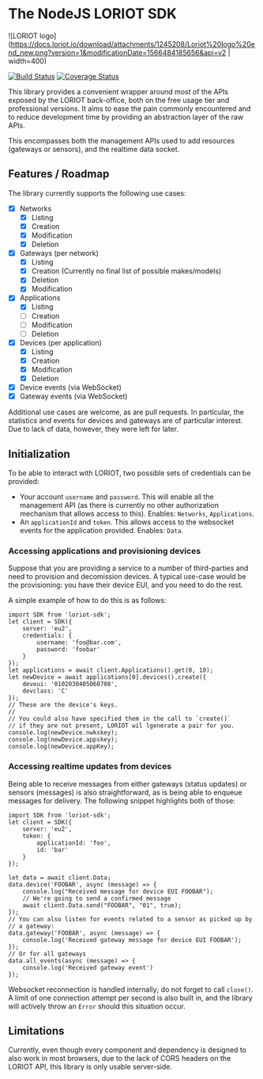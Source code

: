 
# The NodeJS LORIOT SDK

![LORIOT logo](https://docs.loriot.io/download/attachments/1245208/Loriot%20logo%20end_new.png?version=1&modificationDate=1566484185656&api=v2 | width=400)

[![Build Status](https://travis-ci.org/srenauld/loriot-sdk.svg?branch=master)](https://travis-ci.org/srenauld/loriot-sdk) [![Coverage Status](https://coveralls.io/repos/github/srenauld/loriot-sdk/badge.svg?branch=master)](https://coveralls.io/github/srenauld/loriot-sdk?branch=master) 

This library provides a convenient wrapper around most of the 
APIs exposed by the LORIOT back-office, both on the free usage tier and 
professional versions. It aims to ease the pain commonly encountered and to 
reduce  development time by providing an abstraction layer of the raw APIs.

This encompasses both the management APIs used to add resources (gateways or 
sensors), and the realtime data socket.

## Features / Roadmap

The library currently supports the following use cases:

- [x] Networks
  - [x] Listing
  - [x] Creation
  - [x] Modification
  - [x] Deletion

- [x] Gateways (per network)
  - [x] Listing
  - [x] Creation (Currently no final list of possible makes/models)
  - [x] Deletion
  - [x] Modification

- [x] Applications
  - [x] Listing
  - [ ] Creation
  - [ ] Modification
  - [ ] Deletion

- [x] Devices (per application)
  - [x] Listing
  - [x] Creation
  - [x] Modification
  - [x] Deletion

- [x] Device events (via WebSocket)
- [x] Gateway events (via WebSocket)

Additional use cases are welcome, as are pull requests. In particular, 
the statistics and events for devices and gateways are of particular 
interest. Due to lack of data, however, they were left for later.

## Initialization

To be able to interact with LORIOT, two possible sets of credentials can 
be provided:

- Your account `username` and `password`. This will enable all the 
management API (as there is currently no other authorization mechanism 
that allows access to this). Enables: `Networks`, `Applications`.
- An `applicationId` and `token`. This allows access to the websocket 
events for the application provided. Enables: `Data`.

### Accessing applications and provisioning devices

Suppose that you are providing a service to a number of third-parties and 
need to provision and decomission devices. A typical use-case would be 
the provisioning: you have their device EUI, and you need to do the rest.

A simple example of how to do this is as follows:

    import SDK from 'loriot-sdk';
    let client = SDK({
        server: 'eu2',
        credentials: {
            username: 'foo@bar.com',
            password: 'foobar'
        }
    });
    let applications = await client.Applications().get(0, 10);
    let newDevice = await applications[0].devices().create({
        deveui: '0102030405060708',
        devclass: 'C'
    });
    // These are the device's keys.
    //
    // You could also have specified them in the call to `create()`
    // if they are not present, LORIOT wil lgenerate a pair for you.
    console.log(newDevice.nwkskey);
    console.log(newDevice.appskey);
    console.log(newDevice.appKey);

### Accessing realtime updates from devices

Being able to receive messages from either gateways (status updates) or sensors 
(messages) is also straightforward, as is being able to enqueue messages for 
delivery. The following snippet highlights both of those:

    import SDK from 'loriot-sdk';
    let client = SDK({
        server: 'eu2',
        token: {
            applicationId: 'foo',
            id: 'bar'
        }
    });

    let data = await client.Data;
    data.device('FOOBAR', async (message) => {
        console.log("Received message for device EUI FOOBAR");
        // We're going to send a confirmed message
        await client.Data.send("FOOBAR", "01", true);
    });
    // You can also listen for events related to a sensor as picked up by
    // a gateway:
    data.gateway('FOOBAR', async (message) => {
        console.log('Received gateway message for device EUI FOOBAR');
    });
    // Or for all gateways
    data.all_events(async (message) => {
        console.log('Received gateway event')
    });

Websocket reconnection is handled internally; do not forget to call 
`close()`. A limit of one connection attempt per second is also built in,
and the library will actively throw an `Error` should this situation occur.

## Limitations

Currently, even though every component and dependency is designed to 
also work in most browsers, due to the lack of CORS headers on the 
LORIOT API, this library is only usable server-side.
